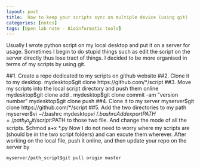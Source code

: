 ```yaml
---
layout: post
title:  How to keep your scripts sync on multiple device (using git)
categories: [notes]
tags: [Open lab note - Bioinformatic tools]
---
```

Usually I wrote python script on my local desktop and put it on a server for usage. Sometimes I begin to do stupid things such as edit the script on the server directly thus lose tract of things. I decided to be more organised in terms of my scripts by using git.

##1. Create a repo dedicated to my scripts on github website
##2. Clone it to my desktop.
	mydesktop$git clone https://github.com/*/script
##3. Move my scripts into the local script directory and push them online
	mydesktop$git clone add .
	mydesktop$git clone commit -am "version number"
	mydesktop$git clone push
##4. Clone it to my server
	myserver$git clone https://github.com/*/script
##5. Add the two directories to my path
	myserver$vi ~/.bashrc
	mydesktop$vi ~/.bashrc
Add export PATH=/path_to_git/script:$PATH to those two file.
And change the mode of all the scripts. $chmod a+x *.py
Now I do not need to worry where my scripts are (should be in the two script folders) and can excute them wherever. After working on the local file, push it online, and then update your repo on the server by
	
	myserver/path_script$git pull origin master
	
